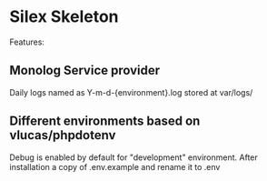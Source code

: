 # Silex Skeleton

Features:

## Monolog Service provider 
   
  Daily logs named as Y-m-d-{environment}.log  stored at var/logs/

## Different environments based on vlucas/phpdotenv

  Debug is enabled by default for "development" environment. 
  After installation a copy of .env.example and rename it to .env
